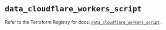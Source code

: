 # `data_cloudflare_workers_script`

Refer to the Terraform Registry for docs: [`data_cloudflare_workers_script`](https://registry.terraform.io/providers/cloudflare/cloudflare/5.8.4/docs/data-sources/workers_script).
